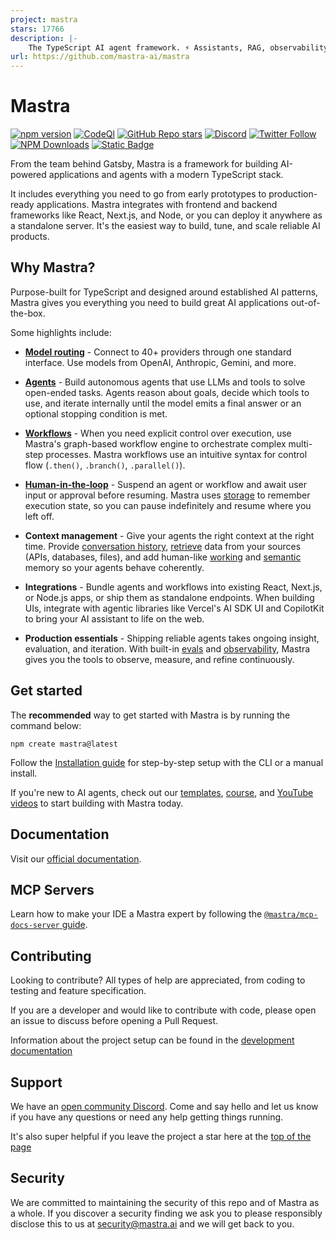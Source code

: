 ```yaml
---
project: mastra
stars: 17766
description: |-
    The TypeScript AI agent framework. ⚡ Assistants, RAG, observability. Supports any LLM: GPT-4, Claude, Gemini, Llama.
url: https://github.com/mastra-ai/mastra
---
```


# Mastra

[![npm version](https://badge.fury.io/js/@mastra%2Fcore.svg)](https://www.npmjs.com/package/@mastra/core)
[![CodeQl](https://github.com/mastra-ai/mastra/actions/workflows/github-code-scanning/codeql/badge.svg)](https://github.com/mastra-ai/mastra/actions/workflows/github-code-scanning/codeql)
[![GitHub Repo stars](https://img.shields.io/github/stars/mastra-ai/mastra)](https://github.com/mastra-ai/mastra/stargazers)
[![Discord](https://img.shields.io/discord/1309558646228779139?logo=discord&label=Discord&labelColor=white&color=7289DA)](https://discord.gg/BTYqqHKUrf)
[![Twitter Follow](https://img.shields.io/twitter/follow/mastra_ai?style=social)](https://x.com/mastra_ai)
[![NPM Downloads](https://img.shields.io/npm/dm/%40mastra%252Fcore)](https://www.npmjs.com/package/@mastra/core)
[![Static Badge](https://img.shields.io/badge/Y%20Combinator-W25-orange)](https://www.ycombinator.com/companies?batch=W25)

From the team behind Gatsby, Mastra is a framework for building AI-powered applications and agents with a modern TypeScript stack.

It includes everything you need to go from early prototypes to production-ready applications. Mastra integrates with frontend and backend frameworks like React, Next.js, and Node, or you can deploy it anywhere as a standalone server. It's the easiest way to build, tune, and scale reliable AI products.

## Why Mastra?

Purpose-built for TypeScript and designed around established AI patterns, Mastra gives you everything you need to build great AI applications out-of-the-box.

Some highlights include:

- [**Model routing**](https://mastra.ai/models) - Connect to 40+ providers through one standard interface. Use models from OpenAI, Anthropic, Gemini, and more.

- [**Agents**](https://mastra.ai/docs/agents/overview) - Build autonomous agents that use LLMs and tools to solve open-ended tasks. Agents reason about goals, decide which tools to use, and iterate internally until the model emits a final answer or an optional stopping condition is met.

- [**Workflows**](https://mastra.ai/docs/workflows/overview) - When you need explicit control over execution, use Mastra's graph-based workflow engine to orchestrate complex multi-step processes. Mastra workflows use an intuitive syntax for control flow (`.then()`, `.branch()`, `.parallel()`).

- [**Human-in-the-loop**](https://mastra.ai/docs/workflows/suspend-and-resume) - Suspend an agent or workflow and await user input or approval before resuming. Mastra uses [storage](https://mastra.ai/docs/server-db/storage) to remember execution state, so you can pause indefinitely and resume where you left off.

- **Context management** - Give your agents the right context at the right time. Provide [conversation history](https://mastra.ai/docs/memory/conversation-history), [retrieve](https://mastra.ai/docs/rag/overview) data from your sources (APIs, databases, files), and add human-like [working](https://mastra.ai/docs/memory/working-memory) and [semantic](https://mastra.ai/docs/memory/semantic-recall) memory so your agents behave coherently.

- **Integrations** - Bundle agents and workflows into existing React, Next.js, or Node.js apps, or ship them as standalone endpoints. When building UIs, integrate with agentic libraries like Vercel's AI SDK UI and CopilotKit to bring your AI assistant to life on the web.

- **Production essentials** - Shipping reliable agents takes ongoing insight, evaluation, and iteration. With built-in [evals](https://mastra.ai/docs/evals/overview) and [observability](https://mastra.ai/docs/observability/overview), Mastra gives you the tools to observe, measure, and refine continuously.

## Get started

The **recommended** way to get started with Mastra is by running the command below:

```shell
npm create mastra@latest
```

Follow the [Installation guide](https://mastra.ai/docs/getting-started/installation) for step-by-step setup with the CLI or a manual install.

If you're new to AI agents, check out our [templates](https://mastra.ai/docs/getting-started/templates), [course](https://mastra.ai/course), and [YouTube videos](https://youtube.com/@mastra-ai) to start building with Mastra today.

## Documentation

Visit our [official documentation](https://mastra.ai/docs).

## MCP Servers

Learn how to make your IDE a Mastra expert by following the [`@mastra/mcp-docs-server` guide](https://mastra.ai/docs/getting-started/mcp-docs-server).

## Contributing

Looking to contribute? All types of help are appreciated, from coding to testing and feature specification.

If you are a developer and would like to contribute with code, please open an issue to discuss before opening a Pull Request.

Information about the project setup can be found in the [development documentation](./DEVELOPMENT.md)

## Support

We have an [open community Discord](https://discord.gg/BTYqqHKUrf). Come and say hello and let us know if you have any questions or need any help getting things running.

It's also super helpful if you leave the project a star here at the [top of the page](https://github.com/mastra-ai/mastra)

## Security

We are committed to maintaining the security of this repo and of Mastra as a whole. If you discover a security finding
we ask you to please responsibly disclose this to us at [security@mastra.ai](mailto:security@mastra.ai) and we will get
back to you.

